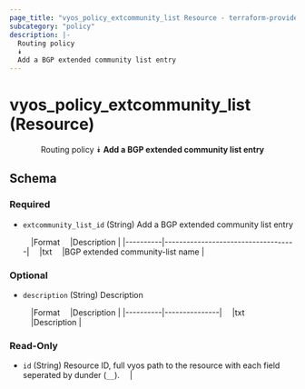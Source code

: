```yaml
---
page_title: "vyos_policy_extcommunity_list Resource - terraform-provider-vyos"
subcategory: "policy"
description: |-
  Routing policy
  ⯯
  Add a BGP extended community list entry
---
```


# vyos_policy_extcommunity_list (Resource)
<center>

Routing policy
⯯
**Add a BGP extended community list entry**


</center>

## Schema

### Required

- `extcommunity_list_id` (String) Add a BGP extended community list entry

    &emsp;|Format  &emsp;|Description                       |
    |----------|------------------------------------|
    &emsp;|txt     &emsp;|BGP extended community-list name  |

### Optional

- `description` (String) Description

    &emsp;|Format  &emsp;|Description  |
    |----------|---------------|
    &emsp;|txt     &emsp;|Description  |

### Read-Only

- `id` (String) Resource ID, full vyos path to the resource with each field seperated by dunder (`__`).  &emsp;|
